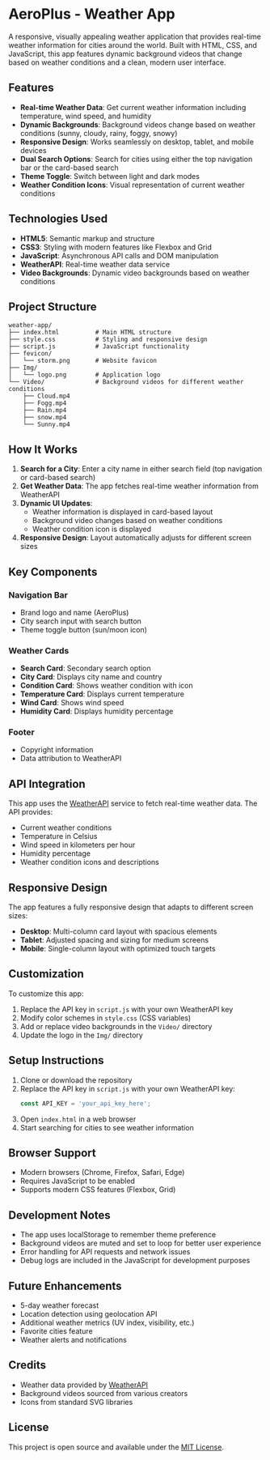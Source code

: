 # AeroPlus - Weather App

A responsive, visually appealing weather application that provides real-time weather information for cities around the world. Built with HTML, CSS, and JavaScript, this app features dynamic background videos that change based on weather conditions and a clean, modern user interface.

## Features

- **Real-time Weather Data**: Get current weather information including temperature, wind speed, and humidity
- **Dynamic Backgrounds**: Background videos change based on weather conditions (sunny, cloudy, rainy, foggy, snowy)
- **Responsive Design**: Works seamlessly on desktop, tablet, and mobile devices
- **Dual Search Options**: Search for cities using either the top navigation bar or the card-based search
- **Theme Toggle**: Switch between light and dark modes
- **Weather Condition Icons**: Visual representation of current weather conditions

## Technologies Used

- **HTML5**: Semantic markup and structure
- **CSS3**: Styling with modern features like Flexbox and Grid
- **JavaScript**: Asynchronous API calls and DOM manipulation
- **WeatherAPI**: Real-time weather data service
- **Video Backgrounds**: Dynamic video backgrounds based on weather conditions

## Project Structure

```
weather-app/
├── index.html          # Main HTML structure
├── style.css           # Styling and responsive design
├── script.js           # JavaScript functionality
├── fevicon/
│   └── storm.png       # Website favicon
├── Img/
│   └── logo.png        # Application logo
└── Video/              # Background videos for different weather conditions
    ├── Cloud.mp4
    ├── Fogg.mp4
    ├── Rain.mp4
    ├── snow.mp4
    └── Sunny.mp4
```

## How It Works

1. **Search for a City**: Enter a city name in either search field (top navigation or card-based search)
2. **Get Weather Data**: The app fetches real-time weather information from WeatherAPI
3. **Dynamic UI Updates**: 
   - Weather information is displayed in card-based layout
   - Background video changes based on weather conditions
   - Weather condition icon is displayed
4. **Responsive Design**: Layout automatically adjusts for different screen sizes

## Key Components

### Navigation Bar
- Brand logo and name (AeroPlus)
- City search input with search button
- Theme toggle button (sun/moon icon)

### Weather Cards
- **Search Card**: Secondary search option
- **City Card**: Displays city name and country
- **Condition Card**: Shows weather condition with icon
- **Temperature Card**: Displays current temperature
- **Wind Card**: Shows wind speed
- **Humidity Card**: Displays humidity percentage

### Footer
- Copyright information
- Data attribution to WeatherAPI

## API Integration

This app uses the [WeatherAPI](https://www.weatherapi.com/) service to fetch real-time weather data. The API provides:
- Current weather conditions
- Temperature in Celsius
- Wind speed in kilometers per hour
- Humidity percentage
- Weather condition icons and descriptions

## Responsive Design

The app features a fully responsive design that adapts to different screen sizes:
- **Desktop**: Multi-column card layout with spacious elements
- **Tablet**: Adjusted spacing and sizing for medium screens
- **Mobile**: Single-column layout with optimized touch targets

## Customization

To customize this app:
1. Replace the API key in `script.js` with your own WeatherAPI key
2. Modify color schemes in `style.css` (CSS variables)
3. Add or replace video backgrounds in the `Video/` directory
4. Update the logo in the `Img/` directory

## Setup Instructions

1. Clone or download the repository
2. Replace the API key in `script.js` with your own WeatherAPI key:
   ```javascript
   const API_KEY = 'your_api_key_here';
   ```
3. Open `index.html` in a web browser
4. Start searching for cities to see weather information

## Browser Support

- Modern browsers (Chrome, Firefox, Safari, Edge)
- Requires JavaScript to be enabled
- Supports modern CSS features (Flexbox, Grid)

## Development Notes

- The app uses localStorage to remember theme preference
- Background videos are muted and set to loop for better user experience
- Error handling for API requests and network issues
- Debug logs are included in the JavaScript for development purposes

## Future Enhancements

- 5-day weather forecast
- Location detection using geolocation API
- Additional weather metrics (UV index, visibility, etc.)
- Favorite cities feature
- Weather alerts and notifications

## Credits

- Weather data provided by [WeatherAPI](https://www.weatherapi.com/)
- Background videos sourced from various creators
- Icons from standard SVG libraries

## License

This project is open source and available under the [MIT License](LICENSE).
